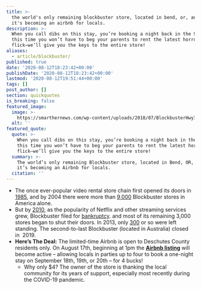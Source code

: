 ```yaml
---
title: >-
  the world's only remaining blockbuster store, located in bend, or, announces
  it's becoming an airbnb for locals.
description: >-
  When you call dibs on this stay, you’re booking a night back in the 90s, but
  this time you won’t have to beg your parents to rent the latest horror
  flick–we’ll give you the keys to the entire store!
aliases:
  - article/blockbuster/
published: true
date: '2020-08-12T18:23:42+00:00'
publishDate: '2020-08-12T18:23:42+00:00'
lastmod: '2020-08-12T19:51:44+00:00'
tags: []
post_author: []
section: quickquotes
is_breaking: false
featured_image:
  image: >-
    https://smarthernews.com/wp-content/uploads/2018/07/BlockbusterHwy7McCowan.jpg
  alt: ''
featured_quote:
  quote: >-
    When you call dibs on this stay, you’re booking a night back in the 90s, but
    this time you won’t have to beg your parents to rent the latest horror
    flick–we’ll give you the keys to the entire store!
  summary: >-
    The world’s only remaining Blockbuster store, located in Bend, OR, announces
    it’s becoming an Airbnb for locals.
  citation: ''
---
```

*   The once ever-popular video rental store chain first opened its doors in [1985](\"https://www.sec.gov/Archives/edgar/data/710979/0000950144-94-000803.txt\"), and by 2004 there were more than [9,000](\"https://www.nytimes.com/2013/11/07/business/media/internet-kills-the-video-store.html\") Blockbuster stores in America alone.
*   But by [2010](\"https://money.cnn.com/2010/09/23/news/companies/blockbuster_bankruptcy/index.htm\"), as the popularity of Netflix and other streaming services grew, Blockbuster filed for [bankruptcy](\"https://money.cnn.com/2010/09/23/news/companies/blockbuster_bankruptcy/index.htm#:~:text=NEW%20YORK%20(CNNMoney.com),Southern%20District%20of%20New%20York.\"). and most of its remaining 3,000 stores began to shut their doors. In 2013, only [300](\"https://www.nytimes.com/2013/11/07/business/media/internet-kills-the-video-store.html\") or so were left standing. The second-to-last Blockbuster (located in Australia) closed in  2019.
*   **Here’s The Deal:** The limited-time Airbnb is open to Deschutes County residents only. On August 17th, beginning at 1pm the **[Airbnb listing](\"https://www.airbnb.com/rooms/44577127\")** will become active – allowing locals in parties up to four to book a one-night stay on September 18th, 19th, or 20th – for 4 bucks!
    *   Why only $4? The owner of the store is thanking the local community for its years of support, especially most recently during the COVID-19 pandemic.